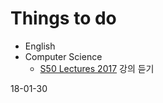 # Things to do

* English
* Computer Science 
  * [S50 Lectures 2017](https://www.youtube.com/watch?v=y62zj9ozPOM&list=PLhQjrBD2T3828ZVcVzEIhsHVgjANGZveu) 강의 듣기 



18-01-30

